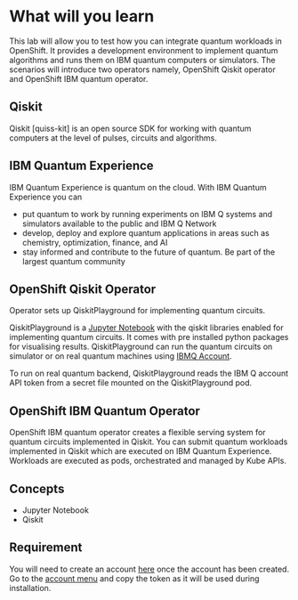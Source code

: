 # What will you learn

This lab will allow you to test how you can integrate quantum workloads in OpenShift. It provides a development environment to implement quantum algorithms and runs them on IBM quantum computers or simulators. The scenarios will introduce two operators namely, OpenShift Qiskit operator and OpenShift IBM quantum operator.

## Qiskit

Qiskit [quiss-kit] is an open source SDK for working with quantum computers at the level of pulses, circuits and algorithms.

## IBM Quantum Experience

IBM Quantum Experience is quantum on the cloud. With IBM Quantum Experience you can

* put quantum to work by running experiments on IBM Q systems and simulators available to the public and IBM Q Network
* develop, deploy and explore quantum applications in areas such as chemistry, optimization, finance, and AI
* stay informed and contribute to the future of quantum. Be part of the largest quantum community

## OpenShift Qiskit Operator

Operator sets up QiskitPlayground for implementing quantum circuits.

QiskitPlayground is a [Jupyter Notebook](https://jupyter.org/) with the qiskit libraries enabled for implementing quantum circuits. It comes with pre installed python packages for visualising results. QiskitPlayground can run the quantum circuits on simulator or on real quantum machines using [IBMQ Account](https://quantum-computing.ibm.com/).

To run on real quantum backend, QiskitPlayground reads the IBM Q account API token from a secret file mounted on the QiskitPlayground pod.

## OpenShift IBM Quantum Operator

OpenShift IBM quantum operator creates a flexible serving system for quantum circuits implemented in Qiskit. You can submit quantum workloads implemented in Qiskit which are executed on IBM Quantum Experience. Workloads are executed as pods, orchestrated and managed by Kube APIs.

## Concepts

* Jupyter Notebook
* Qiskit

## Requirement

You will need to create an account [here](https://quantum-computing.ibm.com/) once the account has been created. Go to the [account menu](https://quantum-computing.ibm.com/account) and copy the token as it will be used during installation.
